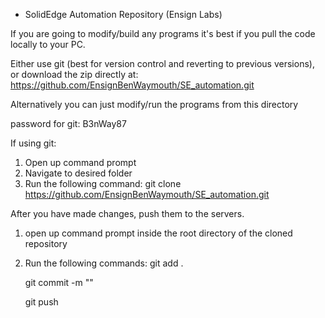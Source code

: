 * SolidEdge Automation Repository (Ensign Labs)

If you are going to modify/build any programs it's best if you pull the code locally to your PC.

Either use git (best for version control and reverting to previous versions), or download the zip directly at:
https://github.com/EnsignBenWaymouth/SE_automation.git

Alternatively you can just modify/run the programs from this directory

password for git: B3nWay87

If using git:

1.	Open up command prompt
2.	Navigate to desired folder
3.	Run the following command: 
	git clone https://github.com/EnsignBenWaymouth/SE_automation.git

After you have made changes, push them to the servers.	

1.	open up command prompt inside the root directory of the cloned repository
2.	Run the following commands:
	git add .

	git commit -m "<description of changes>"

	git push



